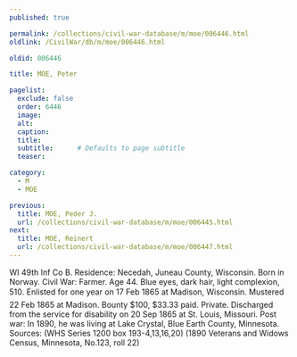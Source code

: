 ```yaml
---
published: true

permalink: /collections/civil-war-database/m/moe/006446.html
oldlink: /CivilWar/db/m/moe/006446.html

oldid: 006446

title: MOE, Peter

pagelist:
  exclude: false
  order: 6446
  image: 
  alt:
  caption:
  title:
  subtitle:      # Defaults to page subtitle
  teaser:

category: 
  - M 
  - MOE

previous:
  title: MOE, Peder J.
  url: /collections/civil-war-database/m/moe/006445.html  
next:
  title: MOE, Reinert
  url: /collections/civil-war-database/m/moe/006447.html   
---
```

WI 49th Inf Co B. Residence: Necedah, Juneau County, Wisconsin. Born in Norway. Civil War: Farmer. Age 44. Blue eyes, dark hair, light complexion, 5&#146;10&#148;. Enlisted for one year on 17 Feb 1865 at Madison, Wisconsin. Mustered 22 Feb 1865 at Madison. Bounty $100, $33.33 paid. Private. Discharged from the service for disability on 20 Sep 1865 at St. Louis, Missouri. Post war: In 1890, he was living at Lake Crystal, Blue Earth County, Minnesota. Sources: (WHS Series 1200 box 193-4,13,16,20) (1890 Veterans and Widows Census, Minnesota, No.123, roll 22)